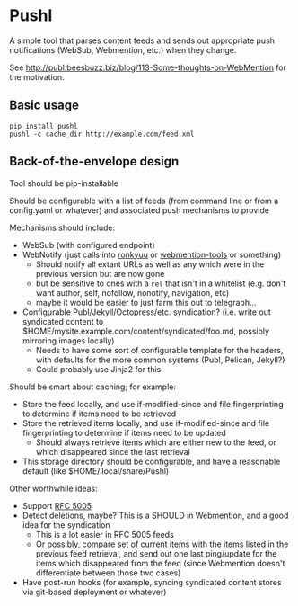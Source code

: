 # Pushl

A simple tool that parses content feeds and sends out appropriate push notifications (WebSub, Webmention, etc.) when they change.

See http://publ.beesbuzz.biz/blog/113-Some-thoughts-on-WebMention for the motivation.

## Basic usage

```bash-session
pip install pushl
pushl -c cache_dir http://example.com/feed.xml
```


## Back-of-the-envelope design

Tool should be pip-installable

Should be configurable with a list of feeds (from command line or from a config.yaml or whatever) and associated push mechanisms to provide

Mechanisms should include:

* WebSub (with configured endpoint)
* WebNotify (just calls into [ronkyuu](https://github.com/bear/ronkyuu) or [webmention-tools](https://github.com/vrypan/webmention-tools) or something)
    * Should notify all extant URLs as well as any which were in the previous version but are now gone
    * but be sensitive to ones with a `rel` that isn't in a whitelist (e.g. don't want author, self, nofollow, nonotify, navigation, etc)
    * maybe it would be easier to just farm this out to telegraph...
* Configurable Publ/Jekyll/Octopress/etc. syndication? (i.e. write out syndicated content to $HOME/mysite.example.com/content/syndicated/foo.md, possibly mirroring images locally)
    * Needs to have some sort of configurable template for the headers, with defaults for the more common systems (Publ, Pelican, Jekyll?)
    * Could probably use Jinja2 for this

Should be smart about caching; for example:

* Store the feed locally, and use if-modified-since and file fingerprinting to determine if items need to be retrieved
* Store the retrieved items locally, and use if-modified-since and file fingerprinting to determine if items need to be updated
    * Should always retrieve items which are either new to the feed, or which disappeared since the last retrieval
* This storage directory should be configurable, and have a reasonable default (like $HOME/.local/share/Pushl)

Other worthwhile ideas:

* Support [RFC 5005](https://tools.ietf.org/html/rfc5005)
* Detect deletions, maybe? This is a SHOULD in Webmention, and a good idea for the syndication
    * This is a lot easier in RFC 5005 feeds
    * Or possibly, compare set of current items with the items listed in the previous feed retrieval, and send out one last ping/update for the items which disappeared from the feed (since Webmention doesn't differentiate between those two cases)
* Have post-run hooks (for example, syncing syndicated content stores via git-based deployment or whatever)
